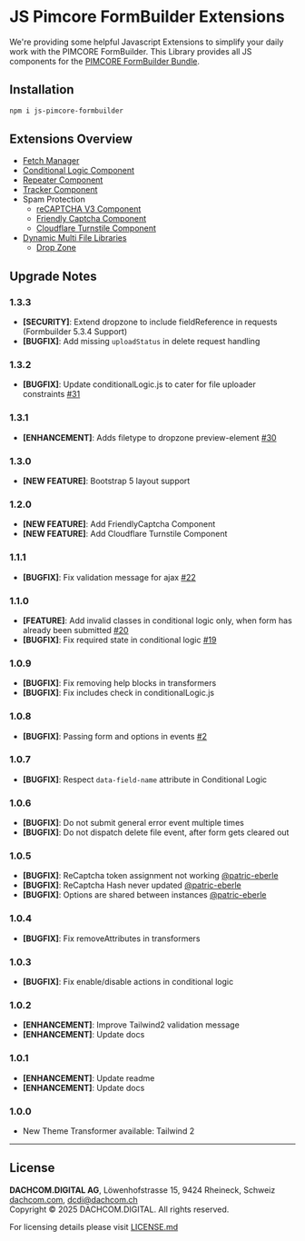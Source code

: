 # JS Pimcore FormBuilder Extensions

We're providing some helpful Javascript Extensions to simplify your daily work with the PIMCORE FormBuilder.
This Library provides all JS components for the [PIMCORE FormBuilder Bundle](https://github.com/dachcom-digital/pimcore-formbuilder).

## Installation
```bash
npm i js-pimcore-formbuilder
```

## Extensions Overview
- [Fetch Manager](./docs/01_fetch_manager.md)
- [Conditional Logic Component](./docs/02_conditionalLogic.md)
- [Repeater Component](./docs/03_repeater.md)
- [Tracker Component](./docs/04_tracker.md)
- Spam Protection
    - [reCAPTCHA V3 Component](./docs/05_1_recaptchaV3.md)
    - [Friendly Captcha Component](./docs/05_2_friendlyCaptcha.md)
    - [Cloudflare Turnstile Component](./docs/05_3_cloudflareTurnstile.md)
- [Dynamic Multi File Libraries](./docs/06_dynamic_multi_file.md)
    - [Drop Zone](./docs/10_dmf_drop_zone.md)

## Upgrade Notes

### 1.3.3
- **[SECURITY]**: Extend dropzone to include fieldReference in requests (Formbuilder 5.3.4 Support)
- **[BUGFIX]**: Add missing `uploadStatus` in delete request handling

### 1.3.2
- **[BUGFIX]**: Update conditionalLogic.js to cater for file uploader constraints [#31](https://github.com/dachcom-digital/js-pimcore-formbuilder/issues/32)

### 1.3.1
- **[ENHANCEMENT]**: Adds filetype to dropzone preview-element [#30](https://github.com/dachcom-digital/js-pimcore-formbuilder/pull/30)

### 1.3.0
- **[NEW FEATURE]**: Bootstrap 5 layout support

### 1.2.0
- **[NEW FEATURE]**: Add FriendlyCaptcha Component
- **[NEW FEATURE]**: Add Cloudflare Turnstile Component

### 1.1.1
- **[BUGFIX]**: Fix validation message for ajax [#22](https://github.com/dachcom-digital/js-pimcore-formbuilder/issues/22)

### 1.1.0
- **[FEATURE]**: Add invalid classes in conditional logic only, when form has already been submitted [#20](https://github.com/dachcom-digital/js-pimcore-formbuilder/issues/20)
- **[BUGFIX]**: Fix required state in conditional logic [#19](https://github.com/dachcom-digital/js-pimcore-formbuilder/issues/19)

### 1.0.9
- **[BUGFIX]**: Fix removing help blocks in transformers
- **[BUGFIX]**: Fix includes check in conditionalLogic.js

### 1.0.8
- **[BUGFIX]**: Passing form and options in events [#2](https://github.com/dachcom-digital/js-pimcore-formbuilder/issues/2)

### 1.0.7
- **[BUGFIX]**: Respect `data-field-name` attribute in Conditional Logic

### 1.0.6
- **[BUGFIX]**: Do not submit general error event multiple times
- **[BUGFIX]**: Do not dispatch delete file event, after form gets cleared out

### 1.0.5
- **[BUGFIX]**: ReCaptcha token assignment not working [@patric-eberle](https://github.com/dachcom-digital/js-pimcore-formbuilder/issues/5)
- **[BUGFIX]**: ReCaptcha Hash never updated  [@patric-eberle](https://github.com/dachcom-digital/js-pimcore-formbuilder/issues/9)
- **[BUGFIX]**: Options are shared between instances [@patric-eberle](https://github.com/dachcom-digital/js-pimcore-formbuilder/issues/8)

### 1.0.4
- **[BUGFIX]**: Fix removeAttributes in transformers

### 1.0.3
- **[BUGFIX]**: Fix enable/disable actions in conditional logic

### 1.0.2
- **[ENHANCEMENT]**: Improve Tailwind2 validation message
- **[ENHANCEMENT]**: Update docs

### 1.0.1
- **[ENHANCEMENT]**: Update readme
- **[ENHANCEMENT]**: Update docs

### 1.0.0
- New Theme Transformer available: Tailwind 2

***

## License
**DACHCOM.DIGITAL AG**, Löwenhofstrasse 15, 9424 Rheineck, Schweiz  
[dachcom.com](https://www.dachcom.com), dcdi@dachcom.ch  
Copyright © 2025 DACHCOM.DIGITAL. All rights reserved.  

For licensing details please visit [LICENSE.md](LICENSE.md)  
